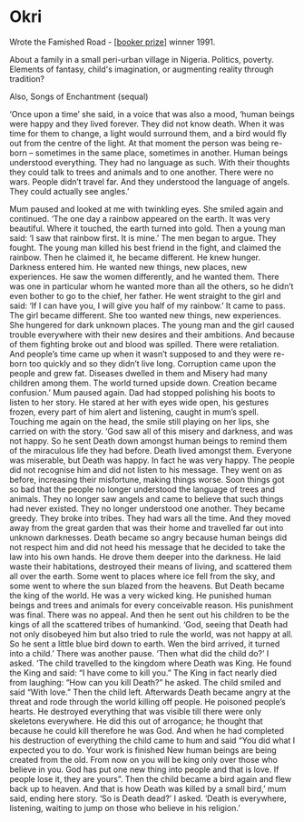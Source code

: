 # Okri

Wrote the Famished Road - [[booker prize]] winner 1991.

About a family in a small peri-urban village in Nigeria.
Politics, poverty.
Elements of fantasy, child's imagination, or augmenting reality through tradition?

Also, Songs of Enchantment (sequal)

‘Once upon a time’ she said, in a voice that was also a mood, ‘human beings were happy and they lived forever. They did not know death. When it was time for them to change, a light would surround them, and a bird would fly out from the centre of the light. At that moment the person was being re-born – sometimes in the same place, sometimes in another. Human beings understood everything. They had no language as such. With their thoughts they could talk to trees and animals and to one another. There were no wars. People didn’t travel far. And they understood the language of angels. They could actually see angles.’

Mum paused and looked at me with twinkling eyes. She smiled again and continued.
‘The one day a rainbow appeared on the earth. It was very beautiful. Where it touched, the earth turned into gold. Then a young man said: ‘I saw that rainbow first. It is mine.’ The men began to argue. They fought. The young man killed his best friend in the fight, and claimed the rainbow. Then he claimed it, he became different. He knew hunger. Darkness entered him. He wanted new things, new places, new experiences. He saw the women differently, and he wanted them. There was one in particular whom he wanted more than all the others, so he didn’t even bother to go to the chief, her father. He went straight to the girl and said: ‘If I can have you, I will give you half of my rainbow.’ It came to pass. The girl became different. She too wanted new things, new experiences. She hungered for dark unknown places. The young man and the girl caused trouble everywhere with their new desires and their ambitions. And because of them fighting broke out and blood was spilled. There were retaliation. And people’s time came up when it wasn’t supposed to and they were re-born too quickly and so they didn’t live long. Corruption came upon the people and grew fat. Diseases dwelled in them and Misery had many children among them. The world turned upside down. Creation became confusion.’
Mum paused again. Dad had stopped polishing his boots to listen to her story. He stared at her with eyes wide open, his gestures frozen, every part of him alert and listening, caught in mum’s spell. Touching me again on the head, the smile still playing on her lips, she carried on with the story.
‘God saw all of this misery and darkness, and was not happy. So he sent Death down amongst human beings to remind them of the miraculous life they had before. Death lived amongst them. Everyone was miserable, but Death was happy. In fact he was very happy. The people did not recognise him and did not listen to his message. They went on as before, increasing their misfortune, making things worse. Soon things got so bad that the people no longer understood the language of trees and animals. They no longer saw angels and came to believe that such things had never existed. They no longer understood one another. They became greedy. They broke into tribes. They had wars all the time. And they moved away from the great garden that was their home and travelled far out into unknown darknesses. Death became so angry because human beings did not respect him and did not heed his message that he decided to take the law into his own hands. He drove them deeper into the darkness. He laid waste their habitations, destroyed their means of living, and scattered them all over the earth. Some went to places where ice fell from the sky, and some went to where the sun blazed from the heavens. But Death became the king of the world. He was a very wicked king. He punished human beings and trees and animals for every conceivable reason. His punishment was final. There was no appeal. And then he sent out his children to be the kings of all the scattered tribes of humankind.
‘God, seeing that Death had not only disobeyed him but also tried to rule the world, was not happy at all. So he sent a little blue bird down to earth. Wen the bird arrived, it turned into a child.’
There was another pause.
‘Then what did the child do?’ I asked.
‘The child travelled to the kingdom where Death was King. He found the King and said: “I have come to kill you.” The King in fact nearly died from laughing: “How can you kill Death?” he asked. The child smiled and said “With love.” Then the child left. Afterwards Death became angry at the threat and rode through the world killing off people. He poisoned people’s hearts. He destroyed everything that was visible till there were only skeletons everywhere. He did this out of arrogance; he thought that because he could kill therefore he was God. And when he had completed his destruction of everything the child came to hum and said “You did what I expected you to do. Your work is finished New human beings are being created from the old. From now on you will be king only over those who believe in you. God has put one new thing into people and that is love. If people lose it, they are yours”. Then the child became a bird again and flew back up to heaven. And that is how Death was killed by a small bird,’ mum said, ending here story.
‘So is Death dead?’ I asked.
‘Death is everywhere, listening, waiting to jump on those who believe in his religion.’

[//begin]: # "Autogenerated link references for markdown compatibility"
[booker prize]: booker-prize.md "Booker Prize"
[//end]: # "Autogenerated link references"
